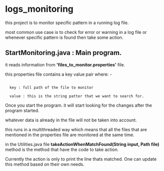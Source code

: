 # logs_monitoring

this project is to monitor specific pattern in a running log file.

most common use case is to check for error or warning in a log file or whenever specific pattern is found then take some action.

## StartMonitoring.java : Main program.
it reads information from **'files_to_monitor.properties'** file.

this properties file contains a key value pair where: -

```

  key : full path of the file to monitor
  
  value : this is the string patter that we want to search for.

```

Once you start the program. it will start looking for the changes after the program started.

whatever data is already in the file will not be taken into account.

this runs in a multithreaded way which means that all the files that are mentioned in the properties file are monitored at the same time.

in the Utilities.java file **takeActionWhenMatchFound(String input, Path file)** method is the method that have the code to take action.

Currently the action is only to print the line thats matched. One can update this method based on their own needs.
